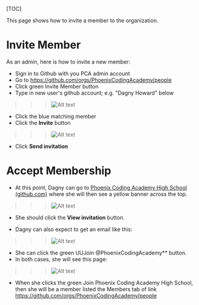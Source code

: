 [TOC]

This page shows how to invite a member to the organization.


# Invite Member

As an admin, here is how to invite a new member:

* Sign in to Github with you PCA admin account
* Go to https://github.com/orgs/PhoenixCodingAcademy/people
* Click green Invite Member button
* Type in new user's github account; e.g. "Dagny Howard" below

>>> ![Alt text](/static/images/membership1.png)

* Click the blue matching member
* Click the **Invite** button

>>> ![Alt text](/static/images/membership2.png)

* Click **Send invitation**

# Accept Membership

* At this point, Dagny can go to [Phoenix Coding Academy High School (github.com)](https://github.com/orgs/PhoenixCodingAcademy) where she will then see a yellow banner across the top.

>>> ![Alt text](/static/images/membership3.png)

* She should click the  **View invitation** button.

* Dagny can also expect to get an email like this:

>>> ![Alt text](/static/images/membership4.png)

* She can click the green UUJoin @PhoenixCodingAcademy** button.
* In both cases, she will see this page:

>>> ![Alt text](/static/images/membership5.png)

* When she clicks the green Join Phoenix Coding Academy High School, then she will be a member listed the Members tab of link https://github.com/orgs/PhoenixCodingAcademy/people


